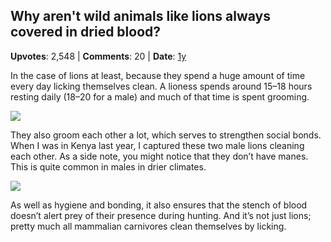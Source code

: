 ## Why aren't wild animals like lions always covered in dried blood?
    
**Upvotes**: 2,548 | **Comments**: 20 | **Date**: [1y](https://www.quora.com/Why-arent-wild-animals-like-lions-always-covered-in-dried-blood/answer/Gary-Meaney)

In the case of lions at least, because they spend a huge amount of time every day licking themselves clean. A lioness spends around 15–18 hours resting daily (18–20 for a male) and much of that time is spent grooming.

![](https://qph.fs.quoracdn.net/main-qimg-d49200da41a2b4a2b6ff7e4d518bcf1c-lq)

They also groom each other a lot, which serves to strengthen social bonds. When I was in Kenya last year, I captured these two male lions cleaning each other. As a side note, you might notice that they don’t have manes. This is quite common in males in drier climates.

![](https://qph.fs.quoracdn.net/main-qimg-b6f3c2cc79089ece6ce53f7191cbc0b4-lq)

As well as hygiene and bonding, it also ensures that the stench of blood doesn’t alert prey of their presence during hunting. And it’s not just lions; pretty much all mammalian carnivores clean themselves by licking.

